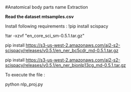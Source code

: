 #Anatomical body parts name Extraction

**Read the dataset mtsamples.csv**


Install following requirements :
  !pip install scispacy

  !tar -xzvf "en_core_sci_sm-0.5.1.tar.gz"
  
  pip install https://s3-us-west-2.amazonaws.com/ai2-s2-scispacy/releases/v0.5.1/en_ner_bc5cdr_md-0.5.1.tar.gz
 
  pip install https://s3-us-west-2.amazonaws.com/ai2-s2-scispacy/releases/v0.5.1/en_ner_bionlp13cg_md-0.5.1.tar.gz
  
  
To execute the file :

python nlp_proj.py
